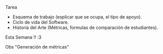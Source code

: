 Tarea

- Esquema de trabajo (esplicar que se ocupa, el tipo de apoyo).
- Ciclo de vida del Software.
- Historia del Arte (Métricas, formulas de comparación de estudiantes).

Esta Semana !! :3

Obs "Generación de métricas"